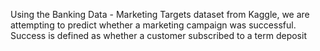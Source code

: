 Using the Banking Data - Marketing Targets dataset from Kaggle, we are attempting to predict whether a marketing campaign was successful. Success is defined as whether a customer subscribed to a term deposit
